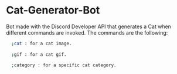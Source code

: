 # Cat-Generator-Bot
Bot made with the Discord Developer API that generates a Cat when different commands are invoked.
The commands are the following:
```bash
  ;cat : for a cat image.
  
  ;gif : for a cat gif.
  
  ;category : for a specific cat category.
```
